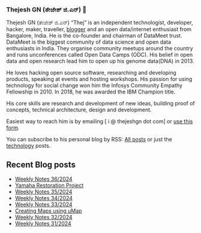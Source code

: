 ### Thejesh GN (ತೇಜೇಶ್ ಜಿ.ಎನ್) 👋

Thejesh GN (ತೇಜೇಶ್ ಜಿ.ಎನ್) “Thej” is an independent technologist, developer, hacker, maker, traveller, [blogger](https://thejeshgn.com/) and an open data/internet enthusiast from Bangalore, India. He is the co-founder and chairman of DataMeet trust. DataMeet is the biggest community of data science and open data enthusiasts in India. They organise community meetups around the country and runs unconferences called Open Data Camps (ODC). His belief in open data and open research lead him to open up his genome data(DNA) in 2013.

He loves hacking open source software, researching and developing products, speaking at events and hosting workshops. His passion for using technology for social change won him the Infosys Community Empathy Fellowship in 2010. In 2018, he was awarded the IBM Champion title.

His core skills are research and development of new ideas, building proof of concepts, technical architecture, design and development.

Easiest way to reach him is by emailing [ i @ thejeshgn dot com] or [use this form](https://thejeshgn.com/contact/).

You can subscribe to his personal blog by RSS: [All posts](https://feeds.thejeshgn.com/thejeshgn) or just the [technology](https://feeds.thejeshgn.com/technology) posts.

## Recent Blog posts
<!-- BLOG-POST-LIST:START -->
- [Weekly Notes 36/2024](https://thejeshgn.com/2024/09/06/weekly-notes-36-2024/)
- [Yamaha Restoration Project](https://thejeshgn.com/2024/08/31/yamaha-restoration-project/)
- [Weekly Notes 35/2024](https://thejeshgn.com/2024/08/30/weekly-notes-35-2024/)
- [Weekly Notes 34/2024](https://thejeshgn.com/2024/08/23/weekly-notes-34-2024/)
- [Weekly Notes 33/2024](https://thejeshgn.com/2024/08/16/weekly-notes-33-2024/)
- [Creating Maps using uMap](https://thejeshgn.com/2024/08/14/creating-maps-using-umap/)
- [Weekly Notes 32/2024](https://thejeshgn.com/2024/08/09/weekly-notes-32-2024/)
- [Weekly Notes 31/2024](https://thejeshgn.com/2024/08/02/weekly-notes-31-2024/)
<!-- BLOG-POST-LIST:END -->
